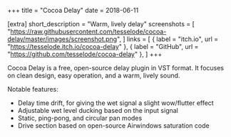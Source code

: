 +++
title = "Cocoa Delay"
date = 2018-06-11

[extra]
short_description = "Warm, lively delay"
screenshots = [
	"https://raw.githubusercontent.com/tesselode/cocoa-delay/master/images/screenshot.png",
]
links = [
	{ label = "itch.io", url = "https://tesselode.itch.io/cocoa-delay" },
	{ label = "GitHub", url = "https://github.com/tesselode/cocoa-delay" },
]
+++

Cocoa Delay is a free, open-source delay plugin in VST format. It focuses on clean design, easy operation, and a warm, lively sound.

Notable features:

- Delay time drift, for giving the wet signal a slight wow/flutter effect
- Adjustable wet level ducking based on the input signal
- Static, ping-pong, and circular pan modes
- Drive section based on open-source Airwindows saturation code
